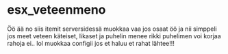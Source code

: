 # esx_veteenmeno
Öö ää no siis itemit serversidessä muokkaa vaa jos osaat öö ja nii simppeli jos meet veteen käteiset, likaset ja puhelin menee rikki puhelimen voi korjaa rahoja ei.. lol muokkaa configii jos et haluu et rahat lähtee!!!
